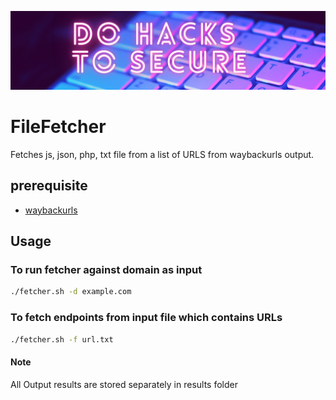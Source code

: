 ![img](https://github.com/thevillagehacker/thevillagehacker/blob/master/Do%20Hacks%20to%20Secure.png)

# FileFetcher
Fetches js, json, php, txt file from a list of URLS from waybackurls output.

## prerequisite
- [waybackurls](https://github.com/tomnomnom/waybackurls)

## Usage
### To run fetcher against domain as input 
```sh
./fetcher.sh -d example.com
```

### To fetch endpoints from input file which contains URLs
```sh
./fetcher.sh -f url.txt
```

#### Note
All Output results are stored separately in results folder
